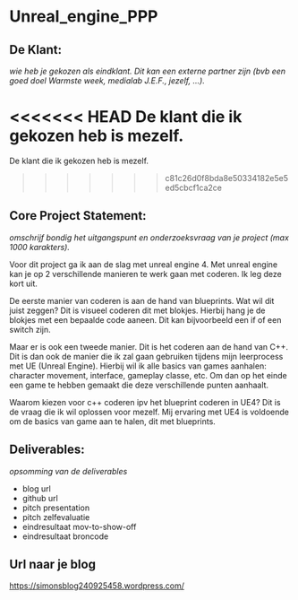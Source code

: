 # Unreal_engine_PPP

## De Klant: 
_wie heb je gekozen als eindklant. Dit kan een externe partner zijn (bvb een goed doel Warmste week, medialab J.E.F., jezelf, ...)._

<<<<<<< HEAD
De klant die ik gekozen heb is mezelf.
=======
De klant die ik gekozen heb is mezelf. 
>>>>>>> c81c26d0f8bda8e50334182e5e5ed5cbcf1ca2ce

## Core Project Statement: 
_omschrijf bondig het uitgangspunt en onderzoeksvraag van je project (max 1000 karakters)._

Voor dit project ga ik aan de slag met unreal engine 4. Met unreal engine kan je op 2 verschillende manieren te werk gaan met coderen. Ik leg deze kort uit. 

De eerste manier van coderen is aan de hand van blueprints. Wat wil dit juist zeggen? Dit is visueel coderen dit met blokjes. Hierbij hang je de blokjes met een bepaalde code aaneen. Dit kan bijvoorbeeld een if of een switch zijn.

Maar er is ook een tweede manier. Dit is het coderen aan de hand van C++. Dit is dan ook de manier die ik zal gaan gebruiken tijdens mijn leerprocess met UE (Unreal Engine). Hierbij wil ik alle basics van games aanhalen: character movement, interface, gameplay classe, etc. Om dan op het einde een game te hebben gemaakt die deze verschillende punten aanhaalt.

Waarom kiezen voor c++ coderen ipv het blueprint coderen in UE4? Dit is de vraag die ik wil oplossen voor mezelf. Mij ervaring met UE4 is voldoende om de basics van game aan te halen, dit met blueprints.

## Deliverables: 
_opsomming van de deliverables_

- blog url
- github url
- pitch presentation
- pitch zelfevaluatie
- eindresultaat mov-to-show-off
- eindresultaat broncode

## Url naar je blog
https://simonsblog240925458.wordpress.com/